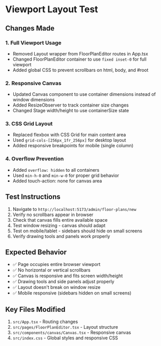 # Viewport Layout Test

## Changes Made

### 1. Full Viewport Usage
- Removed Layout wrapper from FloorPlanEditor routes in App.tsx
- Changed FloorPlanEditor container to use `fixed inset-0` for full viewport
- Added global CSS to prevent scrollbars on html, body, and #root

### 2. Responsive Canvas
- Updated Canvas component to use container dimensions instead of window dimensions
- Added ResizeObserver to track container size changes
- Changed Stage width/height to use containerSize state

### 3. CSS Grid Layout
- Replaced flexbox with CSS Grid for main content area
- Used `grid-cols-[256px_1fr_256px]` for desktop layout
- Added responsive breakpoints for mobile (single column)

### 4. Overflow Prevention
- Added `overflow: hidden` to all containers
- Used `min-h-0` and `min-w-0` for proper grid behavior
- Added touch-action: none for canvas area

## Test Instructions

1. Navigate to `http://localhost:5173/admin/floor-plans/new`
2. Verify no scrollbars appear in browser
3. Check that canvas fills entire available space
4. Test window resizing - canvas should adapt
5. Test on mobile/tablet - sidebars should hide on small screens
6. Verify drawing tools and panels work properly

## Expected Behavior

- ✅ Page occupies entire browser viewport
- ✅ No horizontal or vertical scrollbars
- ✅ Canvas is responsive and fits screen width/height
- ✅ Drawing tools and side panels adjust properly
- ✅ Layout doesn't break on window resize
- ✅ Mobile responsive (sidebars hidden on small screens)

## Key Files Modified

1. `src/App.tsx` - Routing changes
2. `src/pages/FloorPlanEditor.tsx` - Layout structure
3. `src/components/canvas/Canvas.tsx` - Responsive canvas
4. `src/index.css` - Global styles and responsive CSS
